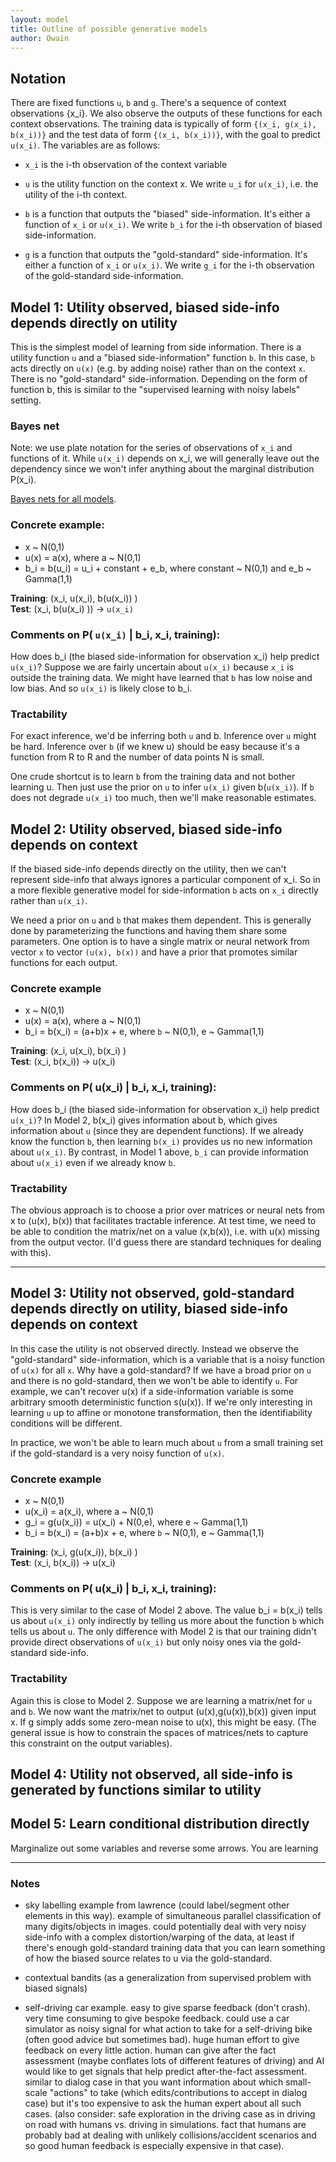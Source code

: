 ```yaml
---
layout: model
title: Outline of possible generative models
author: Owain
---
```



## Notation

There are fixed functions `u`, `b` and `g`. There's a sequence of context observations {x_i}. We also observe the outputs of these functions for each context observations. The training data is typically of form `{(x_i, g(x_i), b(x_i))}` and the test data of form `{(x_i, b(x_i))}`, with the goal to predict `u(x_i)`. The variables are as follows: 

- `x_i` is the i-th observation of the context variable

- `u` is the utility function on the context x. We write `u_i` for `u(x_i)`, i.e. the utility of the i-th context.

- `b` is a function that outputs the "biased" side-information. It's either a function of `x_i` or `u(x_i)`. We write `b_i` for the i-th observation of biased side-information.

- `g` is a function that outputs the "gold-standard" side-information. It's either a function of `x_i` or `u(x_i)`. We write `g_i` for the i-th observation of the gold-standard side-information.



## Model 1: Utility observed, biased side-info depends directly on utility
This is the simplest model of learning from side information. There is a utility function `u` and a "biased side-information" function `b`. In this case, `b` acts directly on `u(x)` (e.g. by adding noise) rather than on the context `x`. There is no "gold-standard" side-information. Depending on the form of function b, this is similar to the "supervised learning with noisy labels" setting. 

### Bayes net
Note: we use plate notation for the series of observations of `x_i` and functions of it. While `u(x_i)` depends on x_i, we will generally leave out the dependency since we won't infer anything about the marginal distribution P(x_i).

[Bayes nets for all models](https://goo.gl/photos/sLf4iSj6toD3w9y57). 


### Concrete example:
- x ~ N(0,1)
- u(x) = a(x), where a ~ N(0,1)
- b_i = b(u_i) = u_i + constant + e_b, where constant ~ N(0,1) and e_b ~ Gamma(1,1)

**Training**: (x_i, u(x_i), b(u(x_i)) )
<br>**Test**: (x_i, b(u(x_i) ))  ->  `u(x_i)`

### Comments on P( `u(x_i)` | b_i, x_i, training):
How does b_i (the biased side-information for observation x_i) help predict `u(x_i)`? Suppose we are fairly uncertain about `u(x_i)` because `x_i` is outside the training data. We might have learned that `b` has low noise and low bias. And so `u(x_i)` is likely close to b_i. 

### Tractability
For exact inference, we'd be inferring both `u` and b. Inference over `u` might be hard. Inference over `b` (if we knew u) should be easy because it's a function from R to R and the number of data points N is small.

One crude shortcut is to learn `b` from the training data and not bother learning u. Then just use the prior on `u` to infer `u(x_i)` given b(`u(x_i)`). If `b` does not degrade `u(x_i)` too much, then we'll make reasonable estimates. 

## Model 2: Utility observed, biased side-info depends on context
If the biased side-info depends directly on the utility, then we can't represent side-info that always ignores a particular component of x_i. So in a more flexible generative model for side-information `b` acts on `x_i` directly rather than `u(x_i)`.

We need a prior on `u` and `b` that makes them dependent. This is generally done by parameterizing the functions and having them share some parameters. One option is to have a single matrix or neural network from vector `x` to vector `(u(x), b(x))` and have a prior that promotes similar functions for each output. 

### Concrete example
- x ~ N(0,1)
- u(x) = a(x), where a ~ N(0,1)
- b_i = b(x_i) = (a+b)x + e, where `b` ~ N(0,1), e ~ Gamma(1,1)

**Training**: (x_i, u(x_i), b(x_i) )
<br>**Test**: (x_i, b(x_i))  ->  u(x_i)

### Comments on P( u(x_i) | b_i, x_i, training):
How does b_i (the biased side-information for observation x_i) help predict `u(x_i)`? In Model 2, b(x_i) gives information about b, which gives information about `u` (since they are dependent functions). If we already know the function `b`, then learning `b(x_i)` provides us no new information about `u(x_i)`. By contrast, in Model 1 above, `b_i` can provide information about `u(x_i)` even if we already know `b`.


### Tractability
The obvious approach is to choose a prior over matrices or neural nets from x to (u(x), b(x)) that facilitates tractable inference. At test time, we need to be able to condition the matrix/net on a value (x,b(x)), i.e. with u(x) missing from the output vector. (I'd guess there are standard techniques for dealing with this). 

-----------

## Model 3: Utility not observed, gold-standard depends directly on utility, biased side-info depends on context

In this case the utility is not observed directly. Instead we observe the "gold-standard" side-information, which is a variable that is a noisy function of `u(x)` for all `x`. Why have a gold-standard? If we have a broad prior on `u` and there is no gold-standard, then we won't be able to identify `u`. For example, we can't recover u(x) if a side-information variable is some arbitrary smooth deterministic function s(u(x)). If we're only interesting in learning `u` up to affine or monotone transformation, then the identifiability conditions will be different. 

In practice, we won't be able to learn much about `u` from a small training set if the gold-standard is a very noisy function of `u(x)`.

### Concrete example
- x ~ N(0,1)
- u(x_i) = a(x_i), where a ~ N(0,1)
- g_i = g(u(x_i)) = u(x_i) + N(0,e), where e ~ Gamma(1,1)
- b_i = b(x_i) = (a+b)x + e, where `b` ~ N(0,1), e ~ Gamma(1,1)

**Training**: (x_i, g(u(x_i)), b(x_i) )
<br>**Test**: (x_i, b(x_i))  ->  u(x_i)

### Comments on P( u(x_i) | b_i, x_i, training):
This is very similar to the case of Model 2 above. The value b_i = b(x_i) tells us about `u(x_i)` only indirectly by telling us more about the function `b` which tells us about `u`. The only difference with Model 2 is that our training didn't provide direct observations of `u(x_i)` but only noisy ones via the gold-standard side-info. 


### Tractability
Again this is close to Model 2. Suppose we are learning a matrix/net for `u` and `b`. We now want the matrix/net to output (u(x),g(u(x)),b(x)) given input x. If g simply adds some zero-mean noise to u(x), this might be easy. (The general issue is how to constrain the spaces of matrices/nets to capture this constraint on the output variables). 


## Model 4: Utility not observed, all side-info is generated by functions similar to utility

## Model 5: Learn conditional distribution directly
Marginalize out some variables and reverse some arrows. You are learning 

-------

### Notes

- sky labelling example from lawrence (could label/segment other elements in this way). example of simultaneous parallel classification of many digits/objects in images. could potentially deal with very noisy side-info with a complex distortion/warping of the data, at least if there's enough gold-standard training data that you can learn something of how the biased source relates to u via the gold-standard. 

- contextual bandits (as a generalization from supervised problem with biased signals)

- self-driving car example. easy to give sparse feedback (don't crash). very time consuming to give bespoke feedback. could use a car simulator as noisy signal for what action to take for a self-driving bike (often good advice but sometimes bad). huge human effort to give feedback on every little action. human can give after the fact assessment (maybe conflates lots of different features of driving) and AI would like to get signals that help predict after-the-fact assessment. similar to dialog case in that you want information about which small-scale "actions" to take (which edits/contributions to accept in dialog case) but it's too expensive to ask the human expert about all such cases. (also consider: safe exploration in the driving case as in driving on road with humans vs. driving in simulations. fact that humans are probably bad at dealing with unlikely collisions/accident scenarios and so good human feedback is especially expensive in that case).  







